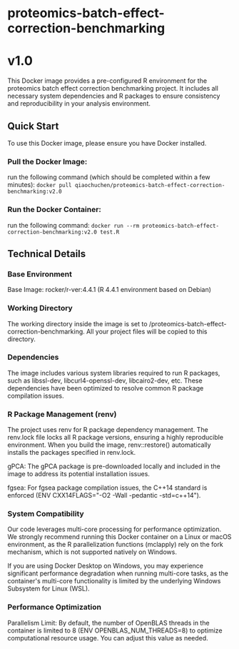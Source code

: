 # proteomics-batch-effect-correction-benchmarking
# v1.0
This Docker image provides a pre-configured R environment for the proteomics batch effect correction benchmarking project. It includes all necessary system dependencies and R packages to ensure consistency and reproducibility in your analysis environment.

## Quick Start
To use this Docker image, please ensure you have Docker installed.

### Pull the Docker Image:
run the following command (which should be completed within a few minutes):
`docker pull qiaochuchen/proteomics-batch-effect-correction-benchmarking:v2.0`

### Run the Docker Container:
run the following command:
`docker run --rm proteomics-batch-effect-correction-benchmarking:v2.0 test.R`

## Technical Details

### Base Environment
Base Image: rocker/r-ver:4.4.1 (R 4.4.1 environment based on Debian)

### Working Directory
The working directory inside the image is set to /proteomics-batch-effect-correction-benchmarking. All your project files will be copied to this directory.

### Dependencies
The image includes various system libraries required to run R packages, such as libssl-dev, libcurl4-openssl-dev, libcairo2-dev, etc. These dependencies have been optimized to resolve common R package compilation issues.

### R Package Management (renv)
The project uses renv for R package dependency management. The renv.lock file locks all R package versions, ensuring a highly reproducible environment. When you build the image, renv::restore() automatically installs the packages specified in renv.lock.

gPCA: The gPCA package is pre-downloaded locally and included in the image to address its potential installation issues.

fgsea: For fgsea package compilation issues, the C++14 standard is enforced (ENV CXX14FLAGS="-O2 -Wall -pedantic -std=c++14").

### System Compatibility
Our code leverages multi-core processing for performance optimization. We strongly recommend running this Docker container on a Linux or macOS environment, as the R parallelization functions (mclapply) rely on the fork mechanism, which is not supported natively on Windows.

If you are using Docker Desktop on Windows, you may experience significant performance degradation when running multi-core tasks, as the container's multi-core functionality is limited by the underlying Windows Subsystem for Linux (WSL).

### Performance Optimization
Parallelism Limit: By default, the number of OpenBLAS threads in the container is limited to 8 (ENV OPENBLAS_NUM_THREADS=8) to optimize computational resource usage. You can adjust this value as needed.

